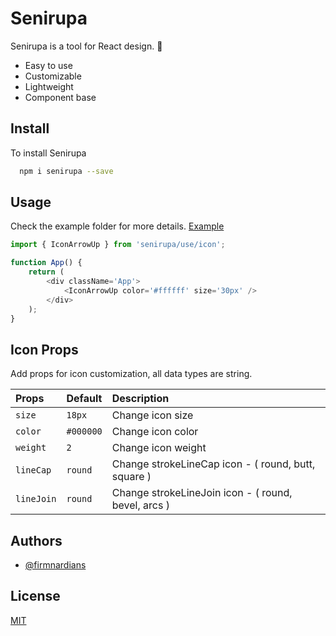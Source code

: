 # Senirupa

Senirupa is a tool for React design. 🎨

-   Easy to use
-   Customizable
-   Lightweight
-   Component base

## Install

To install Senirupa

```bash
  npm i senirupa --save
```

## Usage

Check the example folder for more details. [Example](https://github.com/firmnardians/senirupa/tree/master/example)

```javascript
import { IconArrowUp } from 'senirupa/use/icon';

function App() {
	return (
		<div className='App'>
			<IconArrowUp color='#ffffff' size='30px' />
		</div>
	);
}
```

## Icon Props

Add props for icon customization, all data types are string.

| Props      | Default   | Description                                         |
| :--------- | :-------- | :-------------------------------------------------- |
| `size`     | `18px`    | Change icon size                                    |
| `color`    | `#000000` | Change icon color                                   |
| `weight`   | `2`       | Change icon weight                                  |
| `lineCap`  | `round`   | Change strokeLineCap icon - ( round, butt, square ) |
| `lineJoin` | `round`   | Change strokeLineJoin icon - ( round, bevel, arcs ) |

## Authors

-   [@firmnardians](https://github.com/firmnardians)

## License

[MIT](https://choosealicense.com/licenses/mit/)
